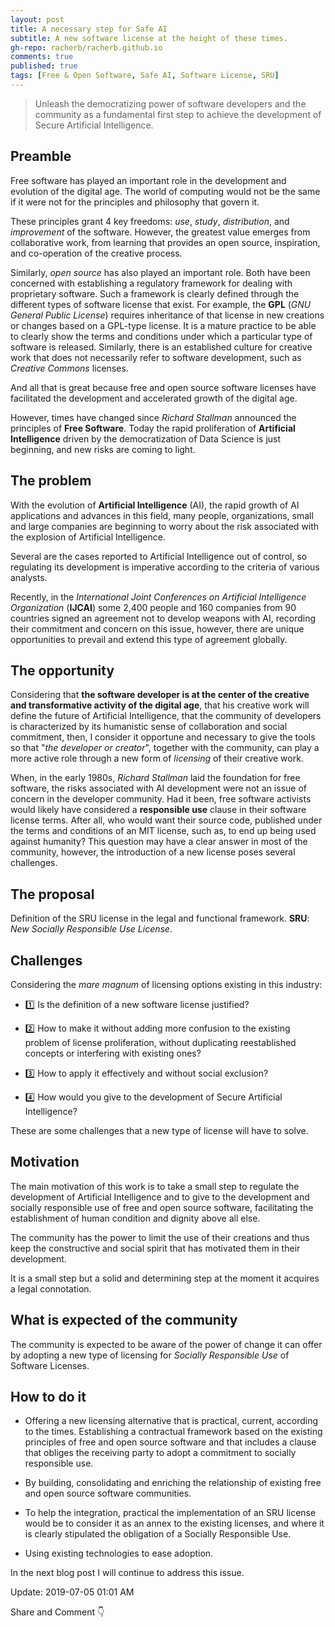 ```yaml
---
layout: post
title: A necessary step for Safe AI
subtitle: A new software license at the height of these times.
gh-repo: racherb/racherb.github.io
comments: true
published: true
tags: [Free & Open Software, Safe AI, Software License, SRU]
---
```

> Unleash the democratizing power of software developers and the community as a fundamental first step to achieve the development of Secure Artificial Intelligence.

## Preamble

Free software has played an important role in the development and evolution of the digital age. The world of computing would not be the same if it were not for the principles and philosophy that govern it.

These principles grant 4 key freedoms: *use*, *study*, *distribution*, and *improvement* of the software. However, the greatest value emerges from collaborative work, from learning that provides an open source, inspiration, and co-operation of the creative process.

Similarly, *open source* has also played an important role. Both have been concerned with establishing a regulatory framework for dealing with proprietary software. Such a framework is clearly defined through the different types of software license that exist. For example, the **GPL** (*GNU General Public License*) requires inheritance of that license in new creations or changes based on a GPL-type license. It is a mature practice to be able to clearly show the terms and conditions under which a particular type of software is released. Similarly, there is an established culture for creative work that does not necessarily refer to software development, such as *Creative Commons* licenses.

And all that is great because free and open source software licenses have facilitated the development and accelerated growth of the digital age.

However, times have changed since *Richard Stallman* announced the principles of **Free Software**. Today the rapid proliferation of **Artificial Intelligence** driven by the democratization of Data Science is just beginning, and new risks are coming to light.

## The problem

With the evolution of **Artificial Intelligence** (AI), the rapid growth of AI applications and advances in this field, many people, organizations, small and large companies are beginning to worry about the risk associated with the explosion of Artificial Intelligence.

Several are the cases reported to Artificial Intelligence out of control, so regulating its development is imperative according to the criteria of various analysts.

Recently, in the *International Joint Conferences on Artificial Intelligence Organization* (**IJCAI**) some 2,400 people and 160 companies from 90 countries signed an agreement not to develop weapons with AI, recording their commitment and concern on this issue, however, there are unique opportunities to prevail and extend this type of agreement globally.

## The opportunity

Considering that **the software developer is at the center of the creative and transformative activity of the digital age**, that his creative work will define the future of Artificial Intelligence, that the community of developers is characterized by its humanistic sense of collaboration and social commitment, then, I consider it opportune and necessary to give the tools so that "*the developer or creator*", together with the community, can play a more active role through a new form of *licensing* of their creative work.

When, in the early 1980s, *Richard Stallman* laid the foundation for free software, the risks associated with AI development were not an issue of concern in the developer community. Had it been, free software activists would likely have considered a **responsible use** clause in their software license terms. After all, who would want their source code, published under the terms and conditions of an MIT license, such as, to end up being used against humanity? This question may have a clear answer in most of the community, however, the introduction of a new license poses several challenges.

## The proposal

Definition of the SRU license in the legal and functional framework.
**SRU**: *New Socially Responsible Use License*.

## Challenges

Considering the *mare magnum* of licensing options existing in this industry:

- :one: Is the definition of a new software license justified?

- :two: How to make it without adding more confusion to the existing problem of license proliferation, without duplicating reestablished concepts or interfering with existing ones?

- :three: How to apply it effectively and without social exclusion?

- :four: How would you give to the development of Secure Artificial Intelligence?

These are some challenges that a new type of license will have to solve.

## Motivation

The main motivation of this work is to take a small step to regulate the development of Artificial Intelligence and to give to the development and socially responsible use of free and open source software, facilitating the establishment of human condition and dignity above all else.

The community has the power to limit the use of their creations and thus keep the constructive and social spirit that has motivated them in their development.

It is a small step but a solid and determining step at the moment it acquires a legal connotation.

## What is expected of the community

The community is expected to be aware of the power of change it can offer by adopting a new type of licensing for *Socially Responsible Use* of Software Licenses.

## How to do it

- Offering a new licensing alternative that is practical, current, according to the times. Establishing a contractual framework based on the existing principles of free and open source software and that includes a clause that obliges the receiving party to adopt a commitment to socially responsible use.

- By building, consolidating and enriching the relationship of existing free and open source software communities.

- To help the integration, practical the implementation of an SRU license would be to consider it as an annex to the existing licenses, and where it is clearly stipulated the obligation of a Socially Responsible Use.

- Using existing technologies to ease adoption.

In the next blog post I will continue to address this issue.

Update: 2019-07-05 01:01 AM

Share and Comment 👇
